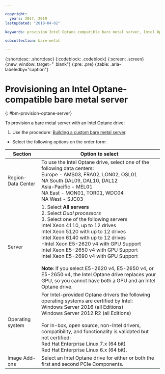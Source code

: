 ```yaml
---

copyright:
  years: 2017, 2019
lastupdated: "2018-04-02"

keywords: provision Intel Optane compatible bare metal server, Intel Optane, optane

subcollection: bare-metal

---
```


{:shortdesc: .shortdesc}
{:codeblock: .codeblock}
{:screen: .screen}
{:new_window: target="_blank"}
{:pre: .pre}
{:table: .aria-labeledby="caption"}

# Provisioning an Intel Optane-compatible bare metal server
{: #bm-provision-optane-server}

To provision a bare metal server with an Intel Optane drive:
1. Use the procedure: [Building a custom bare metal server](/docs/infrastructure/bare-metal?topic=bare-metal-ordering-baremetal-server).
* Select the following options on the order form:

|Section|Option to select
|------|------|
|Region-Data Center|To use the Intel Optane drive, select one of the following data centers:<br>Europe - AMS03, FRA02, LON02, OSL01<br>NA South DAL09, DAL10, DAL12<br>Asia-Pacific - MEL01<br>NA East - MON01, TOR01, WDC04<br>NA West - SJC03<br>|
|Server|1. Select **All servers**<br>2. Select *Dual processors*<br>3. Select one of the following servers<br>Intel Xeon 4110, up to 12 drives<br>Intel Xeon 5120  with up to 12 drives<br>Intel Xeon 6140  with up to 12 drives<br>-Intel Xeon E5-2620 v4 with GPU Support<br>Intel Xeon E5-2650 v4 with GPU Support<br>Intel Xeon E5-2690 v4 with GPU Support<br><br>  **Note**: If you select E5-2620 v4, E5-2650 v4, or E5-2650 v4, the Intel Optane drive replaces your GPU, so you cannot have both a GPU and an Intel Optane drive.|
|Operating system|For Intel-provided Optane drivers the following operating systems are certified by Intel:<br>Windows Server 2016 (all Editions)<br>Windows Server 2012 R2 (all Editions)<br><br>For In-box, open source, non-Intel drivers, compatibility, and functionality is validated but not certified:<br>Red Hat Enterprise Linux 7.x (64 bit)<br>Red Hat Enterprise Linux 6.x (64 bit).
|Image Add-ons| Select an Intel Optane drive for either or both the first and second PCIe Components.|
